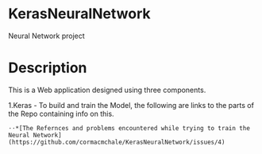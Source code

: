 # KerasNeuralNetwork
Neural Network project

Description
======
This is a Web application designed using three components.

 1.Keras - To build and train the Model, the following are links to the parts of the Repo containing info on this.
 
    ⋅⋅*[The Refernces and problems encountered while trying to train the Neural Network]     (https://github.com/cormacmchale/KerasNeuralNetwork/issues/4)
